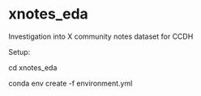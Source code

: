 # xnotes_eda
Investigation into X community notes dataset for CCDH

Setup:



cd xnotes_eda

conda env create -f environment.yml
